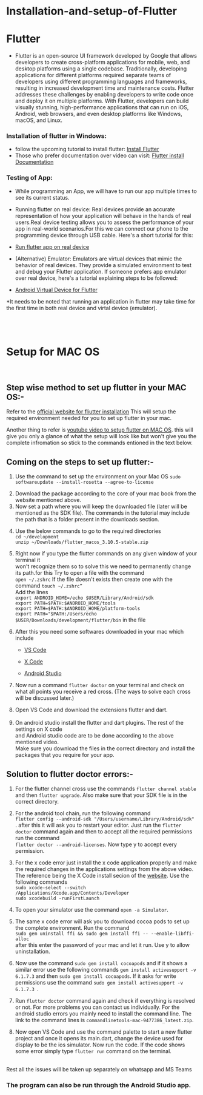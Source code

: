 # Installation-and-setup-of-Flutter

# Flutter
* Flutter is an open-source UI framework developed by Google that allows developers to create cross-platform applications for mobile, web, and desktop platforms using a single codebase. Traditionally, developing applications for different platforms required separate teams of developers using different programming languages and frameworks, resulting in increased development time and maintenance costs. Flutter addresses these challenges by enabling developers to write code once and deploy it on multiple platforms. With Flutter, developers can build visually stunning, high-performance applications that can run on iOS, Android, web browsers, and even desktop platforms like Windows, macOS, and Linux.

### Installation of flutter in Windows:
* follow the upcoming tutorial to install flutter: [Install Flutter](https://www.youtube.com/watch?v=BqHOtlh3Dd4)
* Those who prefer documentation over video can visit: [Flutter install Documentation](https://docs.flutter.dev/get-started/install)

### Testing of App:
* While programming an App, we will have to run our app multiple times to see its current status. 

  
* Running flutter on real device: Real devices provide an accurate representation of how your application will behave in the hands of real users.Real device testing allows you to assess the performance of your app in real-world scenarios.For this we can connect our phone to the programming device through USB cable. Here's a short tutorial for this:
* [Run flutter app on real device](https://www.youtube.com/watch?v=v01ISnOIbL8)
* (Alternative) Emulator: Emulators are virtual devices that mimic the behavior of real devices. They provide a simulated environment to test and debug your Flutter application. If someone prefers app emulator over real device, here's a tutorial explaining steps to be followed:
*  [Android Virtual Device for Flutter](https://www.youtube.com/watch?v=tB1sjfijupU)

*It needs to be noted that running an application in flutter may take time for the first time in both real device and virtal device (emulator).
<br>
<br>
<br>
<br>
<h1>Setup for MAC OS</h1>
<br>
<h2>Step wise method to set up flutter in your MAC OS:-</h2>

Refer to the [official website for fliutter installation](https://docs.flutter.dev/get-started/install/macos#android-setup)
This will setup the required environment needed for you to set up flutter in your mac.

Another thing to refer is [youtube video to setup flutter on MAC OS](https://www.youtube.com/watch?v=fEfMYAAeHmY). this will give you only a glance of what the setup will look like but won't give you the complete infromation so stick to the commands entioned in the text below.

<h2>Coming on the steps to set up flutter:-</h2>
<ol>
<li>
	
Use the command to set up the environment on your Mac OS
`sudo softwareupdate --install-rosetta --agree-to-license`</li>


<li>Download the package according to the core of your mac book from the website mentioned above.</li>

<li>Now set a path where you will keep the downloaded file (later will be mentioned as the SDK file). The commands in the tutorial may include the path that is a folder present in the downloads section.</li>
<li>
	
Use the below commands to go to the required directories <br>
`cd ~/development`<br>
`unzip ~/Downloads/flutter_macos_3.10.5-stable.zip`
</li>
<li>
	
Right now if you type the flutter commands on any given window of your terminal it  
won't recognize them so to solve this we need to permanently change its path.for this 
Try to open a file with the command<br> `open ~/.zshrc`
If the file doesn't exists then create one with the command `touch ~/.zshrc”`<br>
Add the lines<br>
`export ANDROID_HOME=/echo $USER/Library/Android/sdk`<br>
`export PATH=$PATH:$ANDROID_HOME/tools`<br>
`export PATH=$PATH:$ANDROID_HOME/platform-tools`<br>
`export PATH="$PATH:/Users/echo $USER/Downloads/development/flutter/bin`
in the file</li>

<li>After this you need some softwares downloaded in your mac which include <br>
<ul>
<li> 
	
[VS Code](https://code.visualstudio.com/download) </li>
<li>
	
[X Code](https://developer.apple.com/xcode/)</li>
<li>
	
[Android Studio](https://developer.android.com/studio) </li>
</ul>
<li>
	
Now run a command `flutter doctor` on your terminal and check on what all points you 
receive a red cross. (The ways to solve each cross will be discussed later.)</li>
<li>Open VS Code and download the extensions flutter and dart.</li>
<br>
														
<li>On android studio install the flutter and dart plugins. The rest of the settings on X code <br>
and Android studio code are to be done according to the above mentioned video.<br>
Make sure you download the files in the correct directory and install the packages that 
you require for your app.</li>
</ol>

<h2>Solution to flutter doctor errors:-</h2>
<ol>
	
<li>
	
For the flutter channel cross use the commands `flutter channel stable` and then `flutter upgrade`. Also make sure that your SDK file is in the correct directory.</li>
<li>
	
For the android tool chain, run the following command <br>`flutter config --android-sdk "/Users/username/Library/Android/sdk" `. after this it will ask you to restart your editor. Just run the `flutter doctor` command again and then to accept all the required permissions run the command <br>`flutter doctor --android-licenses`. Now type y to accept every permission.
</li>
<li>
	
For the x code error just install the x code application properly and make the required changes in the applications settings from the above video. The reference being the X Code install secion of the [website](https://docs.flutter.dev/get-started/install/macos#android-setup).
Use the following commands<br> `sudo xcode-select --switch /Applications/Xcode.app/Contents/Developer` <br>
`sudo xcodebuild -runFirstLaunch`</li>
<li>
	
To open your simulator use the command `open -a Simulator`.
</li>
<li>
	
The same x code error will ask you to download cocoa pods to set up the complete environment. Run the command<br> `sudo gem uninstall ffi && sudo gem install ffi -- --enable-libffi-alloc` <br>after this enter the password of your mac and let it run. Use y to allow uninstallation.
</li>
<li>
	
Now use the command `sudo gem install cocoapods` and if it shows a similar error use the following commands `gem install activesupport -v 6.1.7.3` and then `sudo gem install cocoapods`. If it asks for write permissions use the command `sudo gem install activesupport -v 6.1.7.3 `.
</li>
<li>
	
Run `flutter doctor` command again and check if everything is resolved or not. For more problems you can contact us individually.
For the android studio errors you mainly need to install the command line. The link to the command lines is `commandlinetools-mac-9477386_latest.zip`.
</li>
<li>
	
Now open VS Code and use the command palette to start a new flutter project and once it opens its main.dart, change the device used for display to be the ios simulator. Now run the code. If the code shows some error simply type `flutter run` command on the terminal.
</li>
</ol>
<br>
Rest all the issues will be taken up separately on whatsapp and MS Teams

<h3>The program can also be run through the Android Studio app.</h3>


